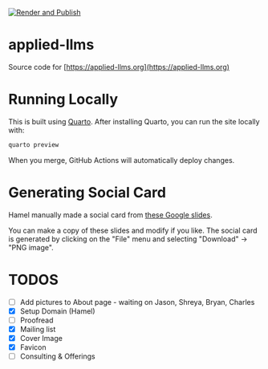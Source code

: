 [![Render and Publish](https://github.com/parlance-labs/applied-llms/actions/workflows/publish.yml/badge.svg)](https://github.com/parlance-labs/applied-llms/actions/workflows/publish.yml)

# applied-llms
Source code for [https://applied-llms.org](https://applied-llms.org)

# Running Locally

This is built using [Quarto](https://quarto.org/).  After installing Quarto, you can run the site locally with:

```bash
quarto preview 
```

When you merge, GitHub Actions will automatically deploy changes.

# Generating Social Card

Hamel manually made a social card from [these Google slides](https://docs.google.com/presentation/d/1PQ_16_ljMCitLu99mOllhrUeTpx95WLrUh8HsRu3Lkg/edit?usp=sharing).

You can make a copy of these slides and modify if you like.  The social card is generated by clicking on the "File" menu and selecting "Download" -> "PNG image".

# TODOS

- [ ] Add pictures to About page - waiting on Jason, Shreya, Bryan, Charles
- [x] Setup Domain (Hamel)
- [ ] Proofread
- [x] Mailing list
- [x] Cover Image
- [x] Favicon
- [ ] Consulting & Offerings
